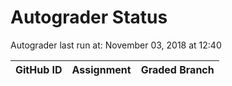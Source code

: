 # Autograder Status
Autograder last run at: November 03, 2018 at 12:40

| GitHub ID | Assignment | Graded Branch |
|-----------|------------|---------------|
